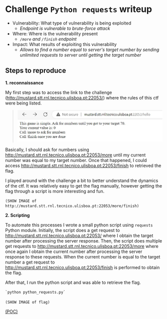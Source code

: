 # Challenge `Python requests` writeup

- Vulnerability: What type of vulnerability is being exploited
  - _Endpoint is vulnerable to brute-force attack_
- Where: Where is the vulnerability present
  - _`/more` and `/finish` endpoint_
- Impact: What results of exploiting this vulnerability
  - _Allows to find a number equal to server's target number by sending unlimited requests to server until getting the target number_

## Steps to reproduce

**1. reconnaissance**

My first step was to access the link to the challenge (http://mustard.stt.rnl.tecnico.ulisboa.pt:22053/) where the rules of this ctf were being listed.

> [![screenshot][1]][1]

  [1]: ./Images/python_requests_rules.jpg


Basically, I should ask for numbers using http://mustard.stt.rnl.tecnico.ulisboa.pt:22053/more until my current number was equal to my target number. Once that happened, I could access http://mustard.stt.rnl.tecnico.ulisboa.pt:22053/finish to retrieved the flag.

I played around with the challenge a bit to better understand the dynamics of the ctf. It was relatively easy to get the flag manually, however getting the flag through a script is more interesting and fun.

	(SHOW IMAGE of http://mustard.stt.rnl.tecnico.ulisboa.pt:22053/more/finish)

**2. Scripting**

To automate this processes I wrote a small python script using `requests` Python module. 
Initially, the script does a get request to http://mustard.stt.rnl.tecnico.ulisboa.pt:22053/ where I obtain the target number after processing the server response. Then, the script does multiple get requests to http://mustard.stt.rnl.tecnico.ulisboa.pt:22053/more where once again I obtain the current number after processing the server response to these requests. When the current number is equal to the target number a get request to http://mustard.stt.rnl.tecnico.ulisboa.pt:22053/finish is performed to obtain the flag.

After that, I run the python script and was able to retrieve the flag.

	`python python_requests.py`

	(SHOW IMAGE of flag)


[(POC)](`python_requests.py`)

